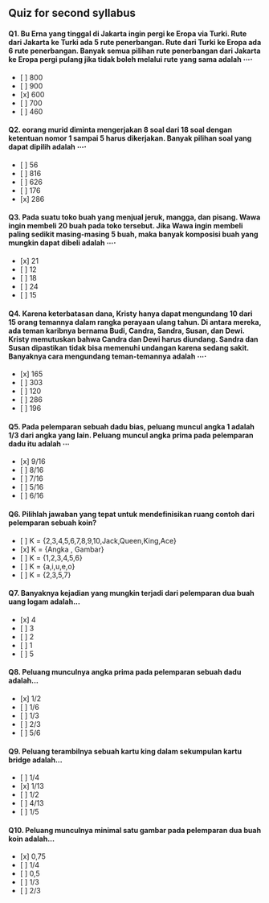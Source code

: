 ## Quiz for second syllabus

#### Q1. Bu Erna yang tinggal di Jakarta ingin pergi ke Eropa via Turki. Rute dari Jakarta ke Turki ada 5 rute penerbangan. Rute dari Turki ke Eropa ada 6 rute penerbangan. Banyak semua pilihan rute penerbangan dari Jakarta ke Eropa pergi pulang jika tidak boleh melalui rute yang sama adalah ⋯⋅

- \[ ] 800
- \[ ] 900
- \[x] 600
- \[ ] 700
- \[ ] 460

#### Q2. eorang murid diminta mengerjakan 8 soal dari 18 soal dengan ketentuan nomor 1 sampai 5 harus dikerjakan. Banyak pilihan soal yang dapat dipilih adalah ⋯⋅

- \[ ] 56
- \[ ] 816
- \[ ] 626
- \[ ] 176
- \[x] 286

#### Q3. Pada suatu toko buah yang menjual jeruk, mangga, dan pisang. Wawa ingin membeli 20 buah pada toko tersebut. Jika Wawa ingin membeli paling sedikit masing-masing 5 buah, maka banyak komposisi buah yang mungkin dapat dibeli adalah ⋯⋅

- \[x] 21
- \[ ] 12
- \[ ] 18
- \[ ] 24
- \[ ] 15

#### Q4. Karena keterbatasan dana, Kristy hanya dapat mengundang 10 dari 15 orang temannya dalam rangka perayaan ulang tahun. Di antara mereka, ada teman karibnya bernama Budi, Candra, Sandra, Susan, dan Dewi. Kristy memutuskan bahwa Candra dan Dewi harus diundang. Sandra dan Susan dipastikan tidak bisa memenuhi undangan karena sedang sakit. Banyaknya cara mengundang teman-temannya adalah ⋯⋅

- \[x] 165
- \[ ] 303
- \[ ] 120
- \[ ] 286
- \[ ] 196

#### Q5. Pada pelemparan sebuah dadu bias, peluang muncul angka 1 adalah 1/3 dari angka yang lain. Peluang muncul angka prima pada pelemparan dadu itu adalah ⋯

- \[x] 9/16
- \[ ] 8/16
- \[ ] 7/16
- \[ ] 5/16
- \[ ] 6/16

#### Q6. Pilihlah jawaban yang tepat untuk mendefinisikan ruang contoh dari pelemparan sebuah koin?

- \[ ] K = {2,3,4,5,6,7,8,9,10,Jack,Queen,King,Ace} 
- \[x] K = {Angka , Gambar}
- \[ ] K = {1,2,3,4,5,6}
- \[ ] K = {a,i,u,e,o}
- \[ ] K = {2,3,5,7}

#### Q7. Banyaknya kejadian yang mungkin terjadi dari pelemparan dua buah uang logam adalah...

- \[x] 4
- \[ ] 3
- \[ ] 2
- \[ ] 1
- \[ ] 5

#### Q8. Peluang munculnya angka prima pada pelemparan sebuah dadu adalah...

- \[x] 1/2
- \[ ] 1/6
- \[ ] 1/3
- \[ ] 2/3
- \[ ] 5/6

#### Q9. Peluang terambilnya sebuah kartu king dalam sekumpulan kartu bridge adalah...

- \[ ] 1/4
- \[x] 1/13
- \[ ] 1/2
- \[ ] 4/13
- \[ ] 1/5

#### Q10. Peluang munculnya minimal satu gambar pada pelemparan dua buah koin adalah...

- \[x] 0,75
- \[ ] 1/4
- \[ ] 0,5
- \[ ] 1/3
- \[ ] 2/3